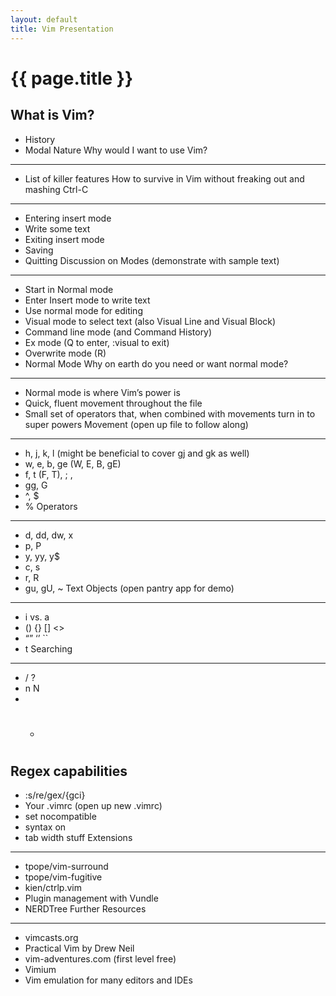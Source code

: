 ```yaml
---
layout: default
title: Vim Presentation
---
```



{{ page.title }}
================

What is Vim?
------------
* History
* Modal Nature
Why would I want to use Vim?
----------------------------
* List of killer features
How to survive in Vim without freaking out and mashing Ctrl-C
-------------------------------------------------------------
* Entering insert mode
* Write some text
* Exiting insert mode
* Saving
* Quitting
Discussion on Modes (demonstrate with sample text)
--------------------------------------------------
* Start in Normal mode
* Enter Insert mode to write text
* Use normal mode for editing
* Visual mode to select text (also Visual Line and Visual Block)
* Command line mode (and Command History)
* Ex mode (Q to enter, :visual to exit)
* Overwrite mode (R) 
* Normal Mode
Why on earth do you need or want normal mode?
----------------------------------------------
* Normal mode is where Vim’s power is
* Quick, fluent movement throughout the file
* Small set of operators that, when combined with movements turn in to super powers
Movement (open up file to follow along)
---------------------------------------
* h, j, k, l (might be beneficial to cover gj and gk as well)
* w, e, b, ge (W, E, B, gE)
* f, t (F, T), ; ,
* gg, G
* ^, $
* %
Operators
---------
* d, dd, dw, x
* p, P
* y, yy, y$
* c, s
* r, R
* gu, gU, ~
Text Objects (open pantry app for demo)
---------------------------------------
* i vs. a
* () {} [] <>
* “” ‘’ ``
* t
Searching
---------
* / ?
* n N
* * #
Regex capabilities
------------------
* :s/re/gex/{gci}
* Your .vimrc (open up new .vimrc)
* set nocompatible
* syntax on
* tab width stuff
Extensions
----------
* tpope/vim-surround
* tpope/vim-fugitive
* kien/ctrlp.vim
* Plugin management with Vundle
* NERDTree
Further Resources
-----------------
* vimcasts.org
* Practical Vim by Drew Neil
* vim-adventures.com (first level free)
* Vimium
* Vim emulation for many editors and IDEs


